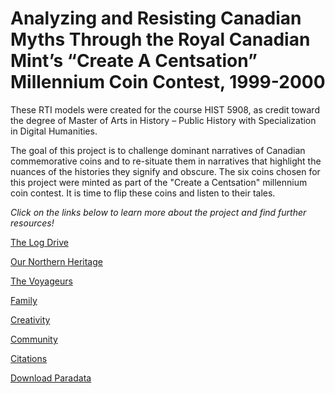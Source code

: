 # Analyzing and Resisting Canadian Myths Through the Royal Canadian Mint’s “Create A Centsation” Millennium Coin Contest, 1999-2000

These RTI models were created for the course HIST 5908, as credit toward the degree of Master of Arts in History – Public History with Specialization in Digital Humanities.

The goal of this project is to challenge dominant narratives of Canadian commemorative coins and to re-situate them in narratives that highlight the nuances of the histories they signify and obscure. The six coins chosen for this project were minted as part of the "Create a Centsation" millennium coin contest. It is time to flip these coins and listen to their tales.

*Click on the links below to learn more about the project and find further resources!*
 
[The Log Drive](the_log_drive_coin.md)

[Our Northern Heritage](our-northern-heritage-coin.md)

[The Voyageurs](the_voyageurs_coin.md)

[Family](family_coin.md)

[Creativity](creativity_coin.md)

[Community](community_coin.md)

[Citations](citations.md)

[Download Paradata](paradata.md) 
